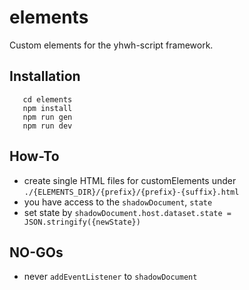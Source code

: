 # elements
Custom elements for the yhwh-script framework.

## Installation
```git clone https://github.com/yhwh-script/elements.git
   cd elements
   npm install
   npm run gen
   npm run dev
```

## How-To
- create single HTML files for customElements under `./{ELEMENTS_DIR}/{prefix}/{prefix}-{suffix}.html`
- you have access to the `shadowDocument`, `state`
- set state by `shadowDocument.host.dataset.state = JSON.stringify({newState})`

## NO-GOs
- never `addEventListener` to `shadowDocument`